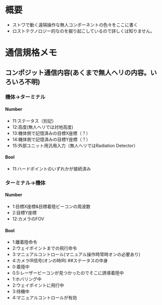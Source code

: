 # 概要
- ストワで動く遠隔操作な無人コンポーネントの色々をここに書く
- ロストテクノロジー的なのを掘り起こしているので詳しくは知りません。
# 通信規格メモ
## コンポジット通信内容(あくまで無人ヘリの内容。いろいろ不明)
### 機体→ターミナル
#### Number
- 11:ステータス（別記）
- 12:高度(無人ヘリでは対地高度)
- 13:機体側で記憶済みの目標X座標（？）
- 14:機体側で記憶済みの目標Y座標（？）
- 15:外部ユニット用汎用入力（無人ヘリではRadiation Detector）
#### Bool
- 11:ハードポイントのいずれかが接続済み
### ターミナル→機体
#### Number
- 1:目標X座標&目標着陸ビーコンの周波数
- 2:目標Y座標
- 12:カメラのFOV
#### Bool
- 1:離着陸命令
- 2:ウェイポイントまでの飛行命令
- 3:マニュアルコントロール(マニュアル操作時常時オンの必要あり)
- 4:カメラIR信号(オンの時IR)
##ステータスの中身
- 0:着陸中
- 0.5:レーザービーコンが見つかったのでそこに誘導着陸中
- 1:ホバリング中
- 2:ウェイポイントに飛行中
- 3:待機中
- 4:マニュアルコントロールが有効

